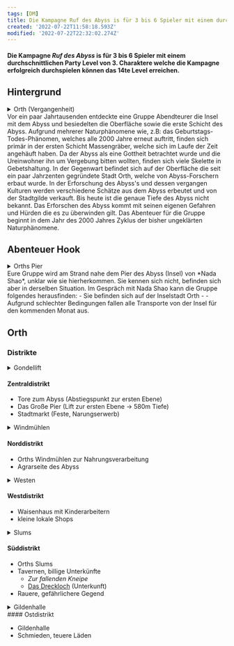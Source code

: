```yaml
---
tags: [DM]
title: Die Kampagne Ruf des Abyss is für 3 bis 6 Spieler mit einem durchschnittlichen Party Level von 3. Charaktere welche die Kampagne erfolgreich durchspielen können das 14te Level erreichen.
created: '2022-07-22T11:58:18.593Z'
modified: '2022-07-22T22:32:02.274Z'
---
```


#### Die Kampagne _Ruf des Abyss_ is für 3 bis 6 Spieler mit einem durchschnittlichen Party Level von 3. Charaktere welche die Kampagne erfolgreich durchspielen können das 14te Level erreichen.

## <a name="hintergrund"></a><yellow> Hintergrund </yellow>
<details closed>
  <summary>Orth (Vergangenheit)</summary>
  <markdown>
![Image](https://cdn.discordapp.com/attachments/1000054154070327356/1000054522284089404/orth-past.webp)
  </markdown>
</details>
 Vor ein paar Jahrtausenden entdeckte eine Gruppe Abendteurer die Insel mit dem Abyss und besiedelten die Oberfläche sowie die erste Schicht des Abyss. Aufgrund mehrerer Naturphänomene wie, z.B: das Geburtstags-Todes-Phänomen, welches alle 2000 Jahre erneut auftritt, finden sich primär in der ersten Schicht Massengräber, welche sich im Laufe der Zeit angehäuft haben. Da der Abyss als eine Gottheit betrachtet wurde und die Ureinwohner ihn um Vergebung bitten wollten, finden sich viele Skelette in Gebetshaltung. 
 In der Gegenwart befindet sich auf der Oberfläche die seit ein paar Jahrzenten gegründete Stadt Orth, welche von Abyss-Forschern erbaut wurde. In der Erforschung des Abyss's und dessen vergangen Kulturen werden verschiedene Schätze aus dem Abyss erbeutet und von der Stadtgilde verkauft. 
 Bis heute ist die genaue Tiefe des Abyss nicht bekannt. Das Erforschen des Abyss kommt mit seinen eigenen Gefahren und Hürden die es zu überwinden gilt. 
 Das Abenteuer für die Gruppe beginnt in dem Jahr des 2000 Jahres Zyklus der bisher ungeklärten Naturphänomene. 

## <yellow> Abenteuer Hook </yellow>
<details closed>
  <summary>Orths Pier</summary>
  <markdown>
![Image](https://cdn.discordapp.com/attachments/1000054154070327356/1000054522690932846/orth-pier.webp)
  </markdown>
</details>
Eure Gruppe wird am Strand nahe dem Pier des Abyss (Insel) von *Nada Shao*, unklar wie sie hierherkommen. Sie kennen sich nicht, befinden sich aber in derselben Situation. Im Gespräch mit Nada Shao kann die Gruppe folgendes herausfinden:
- Sie befinden sich auf der Inselstadt Orth
- 
- Aufgrund schlechter Bedingungen fallen alle Transporte von der Insel für den kommenden Monat aus.


## <yellow> Orth </yellow>
### Distrikte

<details closed>
  <summary>Gondellift</summary>
  <markdown>
![Image](https://cdn.discordapp.com/attachments/1000054154070327356/1000054499911667742/orth-lift.webp)
  </markdown>
</details>

#### Zentraldistrikt
  - Tore zum Abyss (Abstiegspunkt zur ersten Ebene)
  - Das Große Pier (Lift zur ersten Ebene -> 580m Tiefe)
  - Stadtmarkt (Feste, Narungserwerb)

<details closed>
  <summary>Windmühlen</summary>
  <markdown>
![Image](https://cdn.discordapp.com/attachments/1000054154070327356/1000054549656125480/orth-windmill.webp)
  </markdown>
</details>

#### Norddistrikt

  - Orths Windmühlen zur Nahrungsverarbeitung
  - Agrarseite des Abyss

<details closed>
  <summary>Westen</summary>
  <markdown>
![Image](https://cdn.discordapp.com/attachments/1000054154070327356/1000054501903966258/orth-orphan3.webp)
  </markdown>
</details>

#### Westdistrikt

  - Waisenhaus mit Kinderarbeitern
  - kleine lokale Shops

<details closed>
  <summary>Slums</summary>
  <markdown>
![Image](https://cdn.discordapp.com/attachments/1000054154070327356/1000054528831402004/orth-slum2.webp)
  </markdown>
</details>

#### Süddistrikt

  - Orths Slums
  - Tavernen, billige Unterkünfte
    - _Zur fallenden Kneipe_
    - [Das Dreckloch](InteressanteOrte.md#das-dreckloch) (Unterkunft)
  - Rauere, gefährlichere Gegend

<details closed>
  <summary>Gildenhalle</summary>
  <markdown>
![Image](https://cdn.discordapp.com/attachments/1000054154070327356/1000054499131523082/orth-guild.webp)
  </markdown>
</details>
#### Ostdistrikt

  - Gildenhalle
  - Schmieden, teuere Läden

